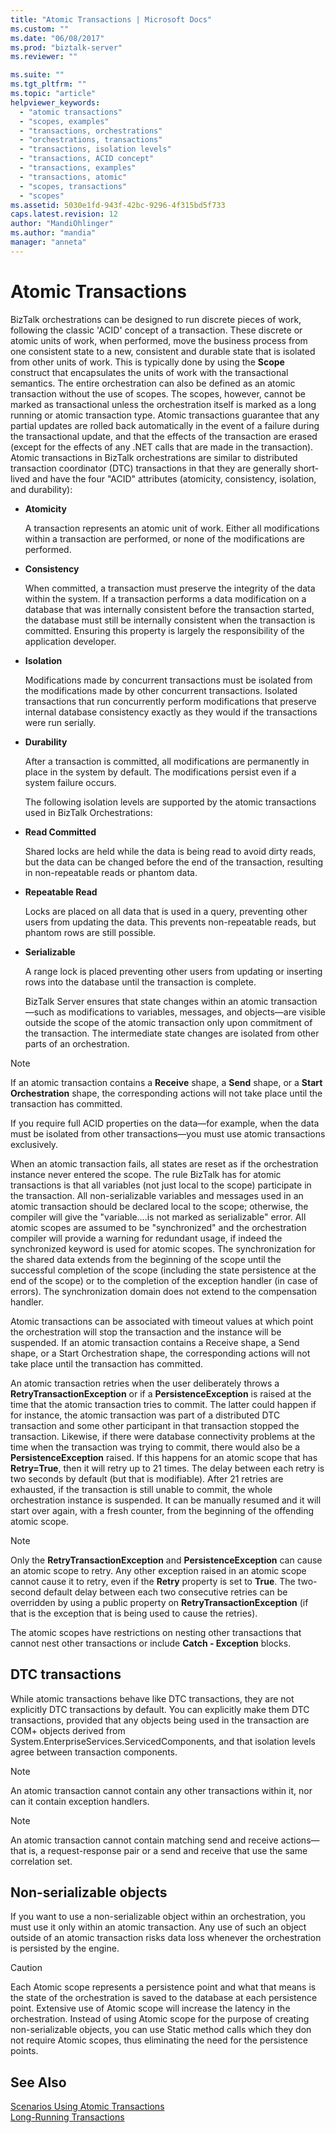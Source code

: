 ```yaml
---
title: "Atomic Transactions | Microsoft Docs"
ms.custom: ""
ms.date: "06/08/2017"
ms.prod: "biztalk-server"
ms.reviewer: ""

ms.suite: ""
ms.tgt_pltfrm: ""
ms.topic: "article"
helpviewer_keywords: 
  - "atomic transactions"
  - "scopes, examples"
  - "transactions, orchestrations"
  - "orchestrations, transactions"
  - "transactions, isolation levels"
  - "transactions, ACID concept"
  - "transactions, examples"
  - "transactions, atomic"
  - "scopes, transactions"
  - "scopes"
ms.assetid: 5030e1fd-943f-42bc-9296-4f315bd5f733
caps.latest.revision: 12
author: "MandiOhlinger"
ms.author: "mandia"
manager: "anneta"
---
```

# Atomic Transactions
BizTalk orchestrations can be designed to run discrete pieces of work, following the classic 'ACID' concept of a transaction. These discrete or atomic units of work, when performed, move the business process from one consistent state to a new, consistent and durable state that is isolated from other units of work. This is typically done by using the **Scope** construct that encapsulates the units of work with the transactional semantics. The entire orchestration can also be defined as an atomic transaction without the use of scopes. The scopes, however, cannot be marked as transactional unless the orchestration itself is marked as a long running or atomic transaction type. Atomic transactions guarantee that any partial updates are rolled back automatically in the event of a failure during the transactional update, and that the effects of the transaction are erased (except for the effects of any .NET calls that are made in the transaction). Atomic transactions in BizTalk orchestrations are similar to distributed transaction coordinator (DTC) transactions in that they are generally short-lived and have the four "ACID" attributes (atomicity, consistency, isolation, and durability):  
  
- **Atomicity**  
  
   A transaction represents an atomic unit of work. Either all modifications within a transaction are performed, or none of the modifications are performed.  
  
- **Consistency**  
  
   When committed, a transaction must preserve the integrity of the data within the system. If a transaction performs a data modification on a database that was internally consistent before the transaction started, the database must still be internally consistent when the transaction is committed. Ensuring this property is largely the responsibility of the application developer.  
  
- **Isolation**  
  
   Modifications made by concurrent transactions must be isolated from the modifications made by other concurrent transactions. Isolated transactions that run concurrently perform modifications that preserve internal database consistency exactly as they would if the transactions were run serially.  
  
- **Durability**  
  
   After a transaction is committed, all modifications are permanently in place in the system by default. The modifications persist even if a system failure occurs.  
  
  The following isolation levels are supported by the atomic transactions used in BizTalk Orchestrations:  
  
- **Read Committed**  
  
   Shared locks are held while the data is being read to avoid dirty reads, but the data can be changed before the end of the transaction, resulting in non-repeatable reads or phantom data.  
  
- **Repeatable Read**  
  
   Locks are placed on all data that is used in a query, preventing other users from updating the data. This prevents non-repeatable reads, but phantom rows are still possible.  
  
- **Serializable**  
  
   A range lock is placed preventing other users from updating or inserting rows into the database until the transaction is complete.  
  
  BizTalk Server ensures that state changes within an atomic transaction—such as modifications to variables, messages, and objects—are visible outside the scope of the atomic transaction only upon commitment of the transaction. The intermediate state changes are isolated from other parts of an orchestration.  
  
> [!NOTE]
>  If an atomic transaction contains a **Receive** shape, a **Send** shape, or a **Start Orchestration** shape, the corresponding actions will not take place until the transaction has committed.  
  
 If you require full ACID properties on the data—for example, when the data must be isolated from other transactions—you must use atomic transactions exclusively.  
  
 When an atomic transaction fails, all states are reset as if the orchestration instance never entered the scope. The rule BizTalk has for atomic transactions is that all variables (not just local to the scope) participate in the transaction. All non-serializable variables and messages used in an atomic transaction should be declared local to the scope; otherwise, the compiler will give the "variable….is not marked as serializable" error. All atomic scopes are assumed to be "synchronized" and the orchestration compiler will provide a warning for redundant usage, if indeed the synchronized keyword is used for atomic scopes. The synchronization for the shared data extends from the beginning of the scope until the successful completion of the scope (including the state persistence at the end of the scope) or to the completion of the exception handler (in case of errors). The synchronization domain does not extend to the compensation handler.  
  
 Atomic transactions can be associated with timeout values at which point the orchestration will stop the transaction and the instance will be suspended. If an atomic transaction contains a Receive shape, a Send shape, or a Start Orchestration shape, the corresponding actions will not take place until the transaction has committed.  
  
 An atomic transaction retries when the user deliberately throws a **RetryTransactionException** or if a **PersistenceException** is raised at the time that the atomic transaction tries to commit. The latter could happen if for instance, the atomic transaction was part of a distributed DTC transaction and some other participant in that transaction stopped the transaction. Likewise, if there were database connectivity problems at the time when the transaction was trying to commit, there would also be a **PersistenceException** raised. If this happens for an atomic scope that has **Retry=True**, then it will retry up to 21 times. The delay between each retry is two seconds by default (but that is modifiable). After 21 retries are exhausted, if the transaction is still unable to commit, the whole orchestration instance is suspended. It can be manually resumed and it will start over again, with a fresh counter, from the beginning of the offending atomic scope.  
  
> [!NOTE]
>  Only the **RetryTransactionException** and **PersistenceException** can cause an atomic scope to retry. Any other exception raised in an atomic scope cannot cause it to retry, even if the **Retry** property is set to **True**. The two-second default delay between each two consecutive retries can be overridden by using a public property on **RetryTransactionException** (if that is the exception that is being used to cause the retries).  
  
 The atomic scopes have restrictions on nesting other transactions that cannot nest other transactions or include **Catch - Exception** blocks.  
  
## DTC transactions  
 While atomic transactions behave like DTC transactions, they are not explicitly DTC transactions by default. You can explicitly make them DTC transactions, provided that any objects being used in the transaction are COM+ objects derived from System.EnterpriseServices.ServicedComponents, and that isolation levels agree between transaction components.  
  
> [!NOTE]
>  An atomic transaction cannot contain any other transactions within it, nor can it contain exception handlers.  
  
> [!NOTE]
>  An atomic transaction cannot contain matching send and receive actions—that is, a request-response pair or a send and receive that use the same correlation set.  
  
## Non-serializable objects  
 If you want to use a non-serializable object within an orchestration, you must use it only within an atomic transaction. Any use of such an object outside of an atomic transaction risks data loss whenever the orchestration is persisted by the engine.  
  
> [!CAUTION]
>  Each Atomic scope represents a persistence point and what that means is the state of the orchestration is saved to the database at each persistence point. Extensive use of Atomic scope will increase the latency in the orchestration. Instead of using Atomic scope for the purpose of creating non-serializable objects, you can use Static method calls which they don not require Atomic scopes, thus eliminating the need for the persistence points.  
  
## See Also  
 [Scenarios Using Atomic Transactions](../core/scenarios-using-atomic-transactions.md)   
 [Long-Running Transactions](../core/long-running-transactions.md)